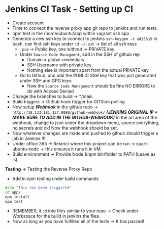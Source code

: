 # Jenkins CI Task - Setting up CI
- Create account
- Time to connect the reverse proxy app git repo to jenkins and run tests.
- npm test in the /home/ubuntu/app within vagrant ssh app
- Generate a new ssh key to connect to jenkins `ssh-keygen -t ed25519` in bash, can find ssh keys under `cd ~/.ssh` -> list of all ssh keys
  - `.pub` -> Public key, one without -> PRIVATE key 
  - Under `Source Code Managment`, add in the SSH of github rep
    - Domain = global credentials 
    - SSH Username with private key
    - Nothing else is important apart from the actual PRIVATE key
  - Go to Github, and add the PUBLIC SSH key that was just generated under SSH and GPG keys
    - Now the `Source Code Management` should be fine NO ERRORS to do with Access Denied
- Change the branches to build -> */main
- Build triggers -> Github hook trigger for GITScm polling
- Now setup ***Webhook*** in the github repo -> `http://18.133.181.127:8080/github-webhook/` ***(JENKINS ORIGINAL IP + MAKE SURE TO ADD IN THE GITHUB-WEBHOOK)*** in the url area of the webhook, change to json under the dropdown menu, source everything, no secrets and ok! Now the webhook should be set.
- Now whatever changes are made and pushed to github should trigger a job in Jenkins !!!
- Under office 365 -> Restrict where this project can be run -> spart-ubuntu-node -> this ensures it runs it in VM
- Build environment -> Provide Node &npm bin/folder to PATH (Leave as is)
  
**Testing** -> Testing the Reverse Proxy Repo
- Add in npm testing under build commands
```bash
echo "This has been triggered"
cd app/
npm install
npm test
```
- REMEMBER, it `cd` into files similar to your repo -> Check under Workspace for the build in jenkins the files.
- Now as long as you have fulfilled all of the tests -> It has passed!